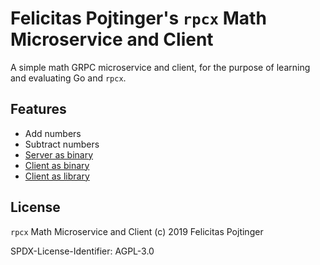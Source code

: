 # Felicitas Pojtinger's `rpcx` Math Microservice and Client

A simple math GRPC microservice and client, for the purpose of learning and evaluating Go and `rpcx`.

## Features

- Add numbers
- Subtract numbers
- [Server as binary](./cmd/rpcx-math-server/main.go)
- [Client as binary](./cmd/rpcx-math-client/main.go)
- [Client as library](./math/clientlib/clientlib.go)

## License

`rpcx` Math Microservice and Client (c) 2019 Felicitas Pojtinger

SPDX-License-Identifier: AGPL-3.0
